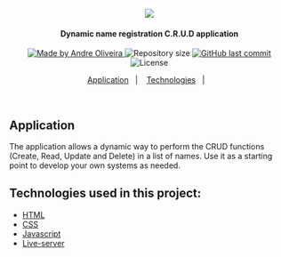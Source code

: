 <p align="center">
  <kbd><img src="https://user-images.githubusercontent.com/8798970/87736053-87cf4980-c7ad-11ea-89fd-734ffc539b5e.gif" /></kbd>
</p>
<h4 align="center"> 
  Dynamic name registration C.R.U.D application
</h4>
<p align="center">
  <a href="https://www.linkedin.com/in/andrephillipe/">
    <img alt="Made by Andre Oliveira" src="https://img.shields.io/badge/made%20by-Andre%20Oliveira-brightgreen">
  </a>
  <img alt="Repository size" src="https://img.shields.io/github/repo-size/andrepbo/dynamic-name-registration-crud">
  <a href="https://github.com/andrepbo/dynamic-name-registration-crud/commits/master">
    <img alt="GitHub last commit" src="https://img.shields.io/github/last-commit/andrepbo/dynamic-name-registration-crud">
  </a>
  <img alt="License" src="https://img.shields.io/badge/license-MIT-%2304D361">
</p>
<p align="center">
  <a href="#application">Application</a>&nbsp;&nbsp;&nbsp;|&nbsp;&nbsp;&nbsp;
  <a href="#technologies-used-in-this-project">Technologies</a>&nbsp;&nbsp;&nbsp;|&nbsp;&nbsp;&nbsp;
</p>
<br />

## Application
The application allows a dynamic way to perform the CRUD functions (Create, Read, Update and Delete) in a list of names. Use it as a starting point to develop your own systems as needed.

## Technologies used in this project:
- [HTML](https://developer.mozilla.org/pt-BR/docs/Web/HTML)
- [CSS](https://developer.mozilla.org/pt-BR/docs/Web/CSS)
- [Javascript](https://developer.mozilla.org/pt-BR/docs/Web/JavaScript)
- [Live-server](https://www.npmjs.com/package/live-server)
